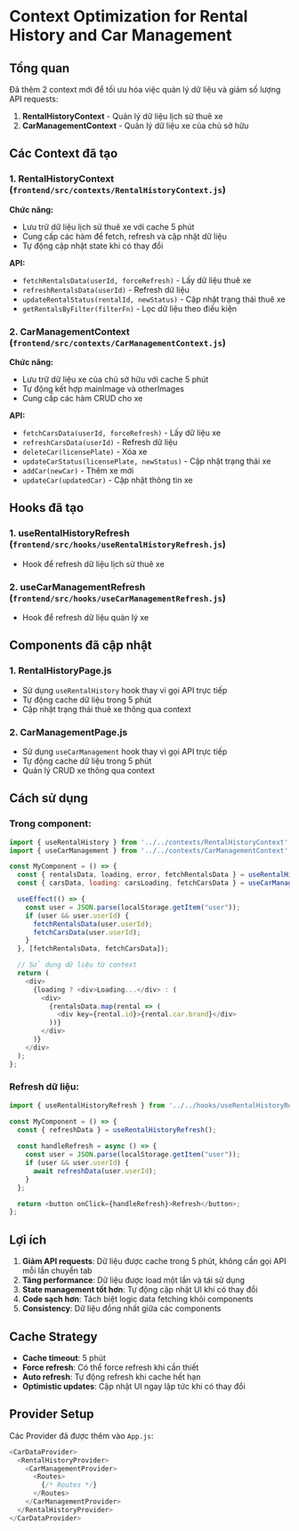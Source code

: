 # Context Optimization for Rental History and Car Management

## Tổng quan

Đã thêm 2 context mới để tối ưu hóa việc quản lý dữ liệu và giảm số lượng API requests:

1. **RentalHistoryContext** - Quản lý dữ liệu lịch sử thuê xe
2. **CarManagementContext** - Quản lý dữ liệu xe của chủ sở hữu

## Các Context đã tạo

### 1. RentalHistoryContext (`frontend/src/contexts/RentalHistoryContext.js`)

**Chức năng:**
- Lưu trữ dữ liệu lịch sử thuê xe với cache 5 phút
- Cung cấp các hàm để fetch, refresh và cập nhật dữ liệu
- Tự động cập nhật state khi có thay đổi

**API:**
- `fetchRentalsData(userId, forceRefresh)` - Lấy dữ liệu thuê xe
- `refreshRentalsData(userId)` - Refresh dữ liệu
- `updateRentalStatus(rentalId, newStatus)` - Cập nhật trạng thái thuê xe
- `getRentalsByFilter(filterFn)` - Lọc dữ liệu theo điều kiện

### 2. CarManagementContext (`frontend/src/contexts/CarManagementContext.js`)

**Chức năng:**
- Lưu trữ dữ liệu xe của chủ sở hữu với cache 5 phút
- Tự động kết hợp mainImage và otherImages
- Cung cấp các hàm CRUD cho xe

**API:**
- `fetchCarsData(userId, forceRefresh)` - Lấy dữ liệu xe
- `refreshCarsData(userId)` - Refresh dữ liệu
- `deleteCar(licensePlate)` - Xóa xe
- `updateCarStatus(licensePlate, newStatus)` - Cập nhật trạng thái xe
- `addCar(newCar)` - Thêm xe mới
- `updateCar(updatedCar)` - Cập nhật thông tin xe

## Hooks đã tạo

### 1. useRentalHistoryRefresh (`frontend/src/hooks/useRentalHistoryRefresh.js`)
- Hook để refresh dữ liệu lịch sử thuê xe

### 2. useCarManagementRefresh (`frontend/src/hooks/useCarManagementRefresh.js`)
- Hook để refresh dữ liệu quản lý xe

## Components đã cập nhật

### 1. RentalHistoryPage.js
- Sử dụng `useRentalHistory` hook thay vì gọi API trực tiếp
- Tự động cache dữ liệu trong 5 phút
- Cập nhật trạng thái thuê xe thông qua context

### 2. CarManagementPage.js
- Sử dụng `useCarManagement` hook thay vì gọi API trực tiếp
- Tự động cache dữ liệu trong 5 phút
- Quản lý CRUD xe thông qua context

## Cách sử dụng

### Trong component:

```javascript
import { useRentalHistory } from '../../contexts/RentalHistoryContext';
import { useCarManagement } from '../../contexts/CarManagementContext';

const MyComponent = () => {
  const { rentalsData, loading, error, fetchRentalsData } = useRentalHistory();
  const { carsData, loading: carsLoading, fetchCarsData } = useCarManagement();

  useEffect(() => {
    const user = JSON.parse(localStorage.getItem("user"));
    if (user && user.userId) {
      fetchRentalsData(user.userId);
      fetchCarsData(user.userId);
    }
  }, [fetchRentalsData, fetchCarsData]);

  // Sử dụng dữ liệu từ context
  return (
    <div>
      {loading ? <div>Loading...</div> : (
        <div>
          {rentalsData.map(rental => (
            <div key={rental.id}>{rental.car.brand}</div>
          ))}
        </div>
      )}
    </div>
  );
};
```

### Refresh dữ liệu:

```javascript
import { useRentalHistoryRefresh } from '../../hooks/useRentalHistoryRefresh';

const MyComponent = () => {
  const { refreshData } = useRentalHistoryRefresh();
  
  const handleRefresh = async () => {
    const user = JSON.parse(localStorage.getItem("user"));
    if (user && user.userId) {
      await refreshData(user.userId);
    }
  };

  return <button onClick={handleRefresh}>Refresh</button>;
};
```

## Lợi ích

1. **Giảm API requests**: Dữ liệu được cache trong 5 phút, không cần gọi API mỗi lần chuyển tab
2. **Tăng performance**: Dữ liệu được load một lần và tái sử dụng
3. **State management tốt hơn**: Tự động cập nhật UI khi có thay đổi
4. **Code sạch hơn**: Tách biệt logic data fetching khỏi components
5. **Consistency**: Dữ liệu đồng nhất giữa các components

## Cache Strategy

- **Cache timeout**: 5 phút
- **Force refresh**: Có thể force refresh khi cần thiết
- **Auto refresh**: Tự động refresh khi cache hết hạn
- **Optimistic updates**: Cập nhật UI ngay lập tức khi có thay đổi

## Provider Setup

Các Provider đã được thêm vào `App.js`:

```javascript
<CarDataProvider>
  <RentalHistoryProvider>
    <CarManagementProvider>
      <Routes>
        {/* Routes */}
      </Routes>
    </CarManagementProvider>
  </RentalHistoryProvider>
</CarDataProvider>
``` 